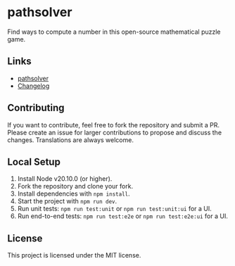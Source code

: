 # pathsolver

Find ways to compute a number in this open-source mathematical puzzle game.

## Links

- [pathsolver](https://pathsolver.io)
- [Changelog](./CHANGELOG.md)

## Contributing

If you want to contribute, feel free to fork the repository and submit a PR.
Please create an issue for larger contributions to propose and discuss the changes.
Translations are always welcome.

## Local Setup

1. Install Node v20.10.0 (or higher).
2. Fork the repository and clone your fork.
3. Install dependencies with `npm install`.
4. Start the project with `npm run dev`.
5. Run unit tests: `npm run test:unit` or `npm run test:unit:ui` for a UI.
6. Run end-to-end tests: `npm run test:e2e` or `npm run test:e2e:ui` for a UI.

## License

This project is licensed under the MIT license.
